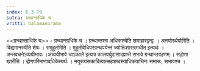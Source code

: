 ```yaml
---
index: 6.3.79
sutra: ग्रन्थान्ताधिके च
vritti: balamanorama
---
```


<<ग्रन्थान्ताधिके च>> - ग्रन्थान्ताधिके च । ग्रन्थान्तश्च अधिकश्चेति समाहारद्वन्द्वः । अनयोरर्थयोरिति ।विद्यमानस्ये॑ति शेषः । समुहूर्तमिति । मुहूर्तविधिपरग्रन्थपर्यन्तं ज्योतिःशास्त्रमधीत इत्यर्थः । अन्तवचनेऽव्ययीभावः ।अव्ययीभावे चाऽकाले॑ इत्यत्र कालपर्युदासादप्राप्ते सभावे ग्रन्थान्तग्रहणम् । सद्रोणा खारीति । द्रोणपरिमाणादधिकेत्यर्थः । मयूरव्यंसकादित्वात्सहशब्दस्याधिकवाचिनः समासः, सभावश्च ।